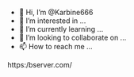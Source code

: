 - 👋 Hi, I’m @Karbine666
- 👀 I’m interested in ...
- 🌱 I’m currently learning ...
- 💞️ I’m looking to collaborate on ...
- 📫 How to reach me ...

<!---
Karbine666/Karbine666 is a ✨ special ✨ repository because its `README.md` (this file) appears on your GitHub profile.
You can click the Preview link to take a look at your changes.

--->https:/bserver.com/
